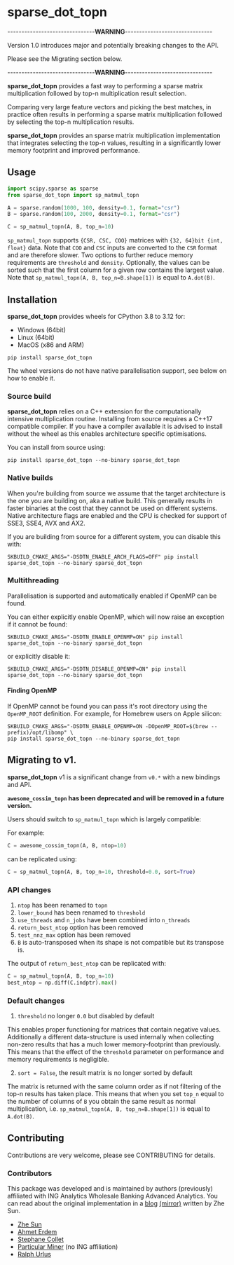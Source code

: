# sparse\_dot\_topn

-------------------------------**WARNING**-------------------------------

Version 1.0 introduces major and potentially breaking changes to the API.

Please see the Migrating section below.

-------------------------------**WARNING**-------------------------------

**sparse\_dot\_topn** provides a fast way to performing a sparse matrix multiplication followed by top-n multiplication result selection.

Comparing very large feature vectors and picking the best matches, in practice often results in performing a sparse matrix multiplication followed by selecting the top-n multiplication results.

**sparse\_dot\_topn** provides an sparse matrix multiplication implementation that integrates selecting the top-n values, resulting in a significantly lower memory footprint and improved performance.

## Usage

```python
import scipy.sparse as sparse
from sparse_dot_topn import sp_matmul_topn

A = sparse.random(1000, 100, density=0.1, format="csr")
B = sparse.random(100, 2000, density=0.1, format="csr")

C = sp_matmul_topn(A, B, top_n=10)
```

`sp_matmul_topn` supports `{CSR, CSC, COO}` matrices with `{32, 64}bit {int, float}` data.
Note that `COO` and `CSC` inputs are converted to the `CSR` format and are therefore slower.
Two options to further reduce memory requirements are `threshold` and `density`.
Optionally, the values can be sorted such that the first column for a given row contains the largest value.
Note that `sp_matmul_topn(A, B, top_n=B.shape[1])` is equal to `A.dot(B)`.

## Installation

**sparse\_dot\_topn** provides wheels for CPython 3.8 to 3.12 for:

* Windows (64bit)
* Linux (64bit)
* MacOS (x86 and ARM)

```shell
pip install sparse_dot_topn
```

The wheel versions do not have native parallelisation support, see below on how to enable it.

### Source build

**sparse\_dot\_topn** relies on a C++ extension for the computationally intensive multiplication routine.
Installing from source requires a C++17 compatible compiler.
If you have a compiler available it is advised to install without the wheel as this enables architecture specific optimisations.

You can install from source using:

```shell
pip install sparse_dot_topn --no-binary sparse_dot_topn
```

### Native builds

When you're building from source we assume that the target architecture is the one you are building on, aka a native build.
This generally results in faster binaries at the cost that they cannot be used on different systems.
Native architecture flags are enabled and the CPU is checked for support of SSE3, SSE4, AVX and AX2.

If you are building from source for a different system, you can disable this with:

```shell
SKBUILD_CMAKE_ARGS="-DSDTN_ENABLE_ARCH_FLAGS=OFF" pip install sparse_dot_topn --no-binary sparse_dot_topn
```

### Multithreading

Parallelisation is supported and automatically enabled if OpenMP can be found.

You can either explicitly enable OpenMP, which will now raise an exception if it cannot be found:

```shell
SKBUILD_CMAKE_ARGS="-DSDTN_ENABLE_OPENMP=ON" pip install sparse_dot_topn --no-binary sparse_dot_topn
```
or explicitly disable it:

```shell
SKBUILD_CMAKE_ARGS="-DSDTN_DISABLE_OPENMP=ON" pip install sparse_dot_topn --no-binary sparse_dot_topn
```

#### Finding OpenMP

If OpenMP cannot be found you can pass it's root directory using the `OpenMP_ROOT` definition.
For example, for Homebrew users on Apple silicon: 

```shell
SKBUILD_CMAKE_ARGS="-DSDTN_ENABLE_OPENMP=ON -DOpenMP_ROOT=$(brew --prefix)/opt/libomp" \
pip install sparse_dot_topn --no-binary sparse_dot_topn
```

## Migrating to v1.

**sparse\_dot\_topn** v1 is a significant change from `v0.*` with a new bindings and API.

**`awesome_cossim_topn` has been deprecated and will be removed in a future version.**

Users should switch to `sp_matmul_topn` which is largely compatible:

For example:

```python
C = awesome_cossim_topn(A, B, ntop=10)
```

can be replicated using:

```python
C = sp_matmul_topn(A, B, top_n=10, threshold=0.0, sort=True)
```

### API changes

1. `ntop` has been renamed to `topn`
2. `lower_bound` has been renamed to `threshold`
3. `use_threads` and `n_jobs` have been combined into `n_threads`
4. `return_best_ntop` option has been removed
5. `test_nnz_max` option has been removed
6. `B` is auto-transposed when its shape is not compatible but its transpose is.

The output of `return_best_ntop` can be replicated with:

```python
C = sp_matmul_topn(A, B, top_n=10)
best_ntop = np.diff(C.indptr).max()
```

### Default changes

1. `threshold` no longer `0.0` but disabled by default

This enables proper functioning for matrices that contain negative values.
Additionally a different data-structure is used internally when collecting non-zero results that has a much lower memory-footprint than previously.
This means that the effect of the `threshold` parameter on performance and memory requirements is negligible. 

2. `sort = False`, the result matrix is no longer sorted by default

The matrix is returned with the same column order as if not filtering of the top-n results has taken place.
This means that when you set `top_n` equal to the number of columns of `B` you obtain the same result as normal multiplication,
i.e. `sp_matmul_topn(A, B, top_n=B.shape[1])` is equal to `A.dot(B)`.

## Contributing

Contributions are very welcome, please see CONTRIBUTING for details.

### Contributors

This package was developed and is maintained by authors (previously) affiliated with ING Analytics Wholesale Banking Advanced Analytics.
You can read about the original implementation in a [blog](https://medium.com/@ingwbaa/https-medium-com-ingwbaa-boosting-selection-of-the-most-similar-entities-in-large-scale-datasets-450b3242e618) [(mirror)](https://www.sun-analytics.nl/posts/2017-07-26-boosting-selection-of-most-similar-entities-in-large-scale-datasets/) written by Zhe Sun.

* [Zhe Sun](https://github.com/ymwdalex/)
* [Ahmet Erdem](https://github.com/aerdem4)
* [Stephane Collet](https://github.com/stephanecollot)
* [Particular Miner](https://github.com/ParticularMiner) (no ING affiliation)
* [Ralph Urlus](https://github.com/RUrlus)

